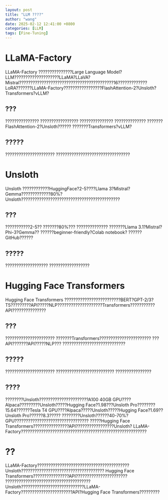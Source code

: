 ```yaml
---
layout: post 
title: "LLM ????"
author: "wang"
date: 2025-02-12 12:41:00 +0800
categories: [LLM]
tags: [Fine-Tuning]
---
```


# LLaMA-Factory
LLaMA-Factory ???????????????Large Language Model?LLM????????????????????LLaMA?LLaVA?Mistral??????????????????????????????????????????16?????????????LoRA???????LLaMA-Factory?????????????????FlashAttention-2?Unsloth?Transformers?vLLM?
## ???
???????????????
?????????????????
???????????????
??????????????
???????FlashAttention-2?Unsloth??????
???????Transformers?vLLM?
## ?????
??????????????????????
?????????????????????????????????
# Unsloth
Unsloth ????????????HuggingFace?2-5????Llama 3?Mistral?Gemma?????????????80%?Unsloth????????????????????????????????????????????
## ???
???????????2-5??
???????80%???
??????????????
???????Llama 3.1?Mistral?Phi-3?Gemma??
??????beginner-friendly?Colab notebook?
??????GitHub??????
## ?????
???????????????????
??????????????????
# Hugging Face Transformers
Hugging Face Transformers ?????????????????????????BERT?GPT-2/3?T5?????????API?????NLP????????????????????Transformers???????????API???????????????
## ???
??????????????????????
???????Transformers???????????????????????
???API???????API?????NLP???
????????????????????????????
## ?????
??????????????????????
??????????????????????????
????????????????
## ????
????????Unsloth??????????????????????A100 40GB GPU????Alpaca?????????Unsloth?????Hugging Face?1.98???Unsloth Pro????????15.64??????Tesla T4 GPU????Alpaca?????Unsloth?????Hugging Face?1.69??Unsloth Pro??????8.3?????
????????Unsloth??????40-70%?GPU?????????????????????????????????
?????Hugging Face Transformers????????????????API?????????????????Unsloth?
LLaMA-Factory????????????????????????????????????????????????????????
# ??
LLaMA-Factory?????????????????????????????????????????
Unsloth?????????????????????????????????????
Hugging Face Transformers????????????????API???????????????????????
??????????????????????????????????????Unsloth????????????????????????????LLaMA-Factory???????????????????????API?Hugging Face Transformers?????????

